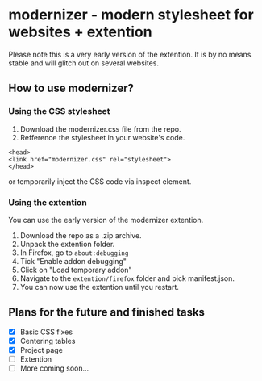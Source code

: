# modernizer - modern stylesheet for websites + extention
Please note this is a very early version of the extention. 
It is by no means stable and will glitch out on several websites.

## How to use modernizer?

### Using the CSS stylesheet
1. Download the modernizer.css file from the repo. 
2. Refference the stylesheet in your website's code.
```
<head>
<link href="modernizer.css" rel="stylesheet"> 
</head>
```

or temporarily inject the CSS code via inspect element.

### Using the extention
You can use the early version of the modernizer extention.
1. Download the repo as a .zip archive.
2. Unpack the extention folder.
3. In Firefox, go to ``about:debugging``
4. Tick "Enable addon debugging"
5. Click on "Load temporary addon"
6. Navigate to the ``extention/firefox`` folder and pick manifest.json.
7. You can now use the extention until you restart.

## Plans for the future and finished tasks
- [x] Basic CSS fixes
- [x] Centering tables
- [x] Project page
- [ ] Extention
- [ ] More coming soon...
